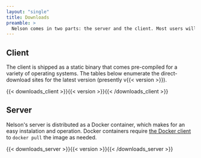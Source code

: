 ```yaml
---
layout: "single"
title: Downloads
preamble: >
  Nelson comes in two parts: the server and the client. Most users will be simply using a Nelson server that was setup by an operator in your organization, so the [client](#client) will be what most people want to download.
---
```


## Client

The client is shipped as a static binary that comes pre-compiled for a variety of operating systems. The tables below enumerate the direct-download sites for the latest version (presently v{{< version >}}).

{{< downloads_client >}}{{< version >}}{{< /downloads_client >}}

## Server

Nelson's server is distributed as a Docker container, which makes for an easy instalation and operation. Docker containers require [the Docker client](https://docs.docker.com/install/) to `docker pull` the image as needed.

{{< downloads_server >}}{{< version >}}{{< /downloads_server >}}
